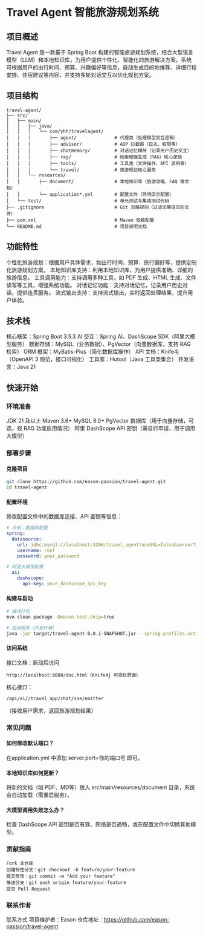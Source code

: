 # Travel Agent 智能旅游规划系统

## 项目概述
Travel Agent 是一款基于 Spring Boot 构建的智能旅游规划系统，结合大型语言模型（LLM）和本地知识库，为用户提供个性化、智能化的旅游解决方案。系统可根据用户的出行时间、预算、兴趣偏好等信息，自动生成目的地推荐、详细行程安排、住宿建议等内容，并支持多轮对话交互以优化规划方案。

## 项目结构
```plaintext
travel-agent/
├── src/
│   ├── main/
│   │   ├── java/
│   │   │   └── com/yhh/travelagent/
│   │   │       ├── agent/              # 代理类（处理模型交互逻辑）
│   │   │       ├── advisor/            # AOP 拦截器（日志、权限等）
│   │   │       ├── chatmemory/         # 对话记忆模块（记录用户历史交互）
│   │   │       ├── rag/                # 检索增强生成（RAG）核心逻辑
│   │   │       ├── tools/              # 工具类（文件操作、API 调用等）
│   │   │       └── travel/             # 旅游规划核心服务
│   │   └── resources/
│   │       ├── document/               # 本地知识库（旅游攻略、FAQ 等文档）
│   │       └── application*.yml        # 配置文件（环境区分配置）
│   └── test/                           # 单元测试与集成测试代码
├── .gitignore                          # Git 忽略规则（过滤无需提交的文件）
├── pom.xml                             # Maven 依赖配置
└── README.md                           # 项目说明文档
```

## 功能特性
个性化旅游规划：根据用户具体需求，如出行时间、预算、旅行偏好等，提供定制化旅游规划方案。
本地知识库支持：利用本地知识库，为用户提供准确、详细的旅游信息。
工具调用能力：支持调用多种工具，如 PDF 生成、HTML 生成、文件读写等工具，增强系统功能。
对话记忆功能：支持对话记忆，记录用户历史对话，提供连贯服务。
流式输出支持：支持流式输出，实时返回处理结果，提升用户体验。
## 技术栈
核心框架：Spring Boot 3.5.3
AI 交互：Spring AI、DashScope SDK（阿里大模型服务）
数据存储：MySQL（业务数据）、PgVector（向量数据库，支持 RAG 检索）
ORM 框架：MyBatis-Plus（简化数据库操作）
API 文档：Knife4j（OpenAPI 3 规范，接口可视化）
工具库：Hutool（Java 工具类集合）
开发语言：Java 21
## 快速开始
### 环境准备
JDK 21 及以上
Maven 3.6+
MySQL 8.0+
PgVector 数据库（用于向量存储，可选，视 RAG 功能启用情况）
阿里 DashScope API 密钥（需自行申请，用于调用大模型）
### 部署步骤
#### 克隆项目
```bash
git clone https://github.com/eason-passion/travel-agent.git
cd travel-agent
```

#### 配置环境
修改配置文件中的数据库连接、API 密钥等信息：
```yaml
# 示例：数据库配置
spring:
  datasource:
    url: jdbc:mysql://localhost:3306/travel_agent?useSSL=false&serverTimezone=UTC
    username: root
    password: your_password

# 阿里大模型配置
  ai:
    dashscope:
      api-key: your_dashscope_api_key
```
#### 构建与启动
```bash
# 编译打包
mvn clean package -Dmaven.test.skip=true

# 启动服务（开发环境）
java -jar target/travel-agent-0.0.1-SNAPSHOT.jar --spring.profiles.active=dev
```
#### 访问系统
接口文档：启动后访问 
```curl
http://localhost:8080/doc.html（Knife4j 可视化界面）
```
核心接口：
```curl
/api/ai//travel_app/chat/sse/emitter 
```
（接收用户需求，返回旅游规划结果）

### 常见问题
#### 如何修改默认端口？
在application.yml 中添加 server.port=你的端口号 即可。
#### 本地知识库如何更新？
将新的文档（如 PDF、MD等）放入 src/main/resources/document 目录，系统会自动加载（需重启服务）。
#### 大模型调用失败怎么办？
检查 DashScope API 密钥是否有效、网络是否通畅，或在配置文件中切换其他模型。
### 贡献指南
```plaintext
Fork 本仓库
创建特性分支：git checkout -b feature/your-feature
提交修改：git commit -m "Add your feature"
推送分支：git push origin feature/your-feature
提交 Pull Request
```
### 联系作者
联系方式
项目维护者：Eason
仓库地址：https://github.com/eason-passion/travel-agent
